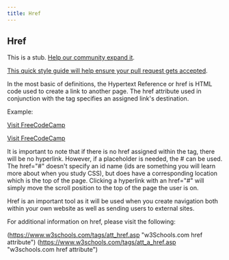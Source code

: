 ```yaml
---
title: Href
---
```

## Href

This is a stub. <a href='https://github.com/freecodecamp/guides/tree/master/src/pages/html/attributes/href/index.md' target='_blank' rel='nofollow'>Help our community expand it</a>.

<a href='https://github.com/freecodecamp/guides/blob/master/README.md' target='_blank' rel='nofollow'>This quick style guide will help ensure your pull request gets accepted</a>.

In the most basic of definitions, the Hypertext Reference or href is HTML code used to create a link to another page.
The href attribute used in conjunction with the <a> tag specifies an assigned link's destination.  

Example:
  <!-- In this example the href attribute has been assigned the link to freecodecamp's website. When the user clicks on the Visit FreeCodeCamp, the href, assuming it is linked correctly, will then take the user to the website. Based on the code below, the tab the user is on in their browser will go to FreeCodeCamp. -->
  <a href="https://www.freecodecamp.org/">Visit FreeCodeCamp</a>
  
 <!-- If you want a new tab to open up and redirect the user to the assigned website you have to include the target attribute of _blank along with your href in the <a> tag -->
  <a href="https://www.freecodecamp.org/" target="_blank">Visit FreeCodeCamp</a>
 
 It is important to note that if there is no href assigned within the <a> tag, there will be no hyperlink. However, if a placeholder is needed, the # can be used. The href="#" doesn't specify an id name (ids are something you will learn more about when you study CSS), but does have a corresponding location which is the top of the page. Clicking a hyperlink with an href="#" will simply move the scroll position to the top of the page the user is on. 

Href is an important tool as it will be used when you create navigation both within your own website as well as sending users to external sites. 

For additional information on href, please visit the following:

(https://www.w3schools.com/tags/att_href.asp "w3Schools.com href attribute")
(https://www.w3schools.com/tags/att_a_href.asp "w3schools.com <a> href attribute")
